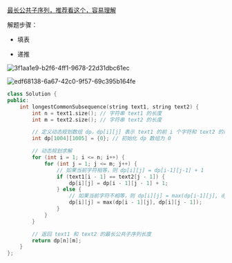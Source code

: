 [最长公共子序列，推荐看这个，容易理解](https://www.bilibili.com/video/BV1S3411e7C8?spm_id_from=333.788.recommend_more_video.1&vd_source=c6d25b8c148a15b1c45b8da5d613a042)

解题步骤：

- 填表

- 递推

![3f1aa1e9-b2f6-4ff1-9678-22d31dbc61ec](file:///C:/Users/LEGION/Pictures/3f1aa1e9-b2f6-4ff1-9678-22d31dbc61ec.png)

![edf68138-6a67-42c0-9f57-69c395b164fe](file:///C:/Users/LEGION/Pictures/edf68138-6a67-42c0-9f57-69c395b164fe.png)

```cpp
class Solution {
public:
    int longestCommonSubsequence(string text1, string text2) {
        int n = text1.size(); // 字符串 text1 的长度
        int m = text2.size(); // 字符串 text2 的长度

        // 定义动态规划数组 dp，dp[i][j] 表示 text1 的前 i 个字符和 text2 的前 j 个字符的最长公共子序列长度
        int dp[1004][1005] = {0}; // 初始化 dp 数组为 0

        // 动态规划求解
        for (int i = 1; i <= n; i++) {
            for (int j = 1; j <= m; j++) {
                // 如果当前字符相等，则 dp[i][j] = dp[i-1][j-1] + 1
                if (text1[i - 1] == text2[j - 1]) {
                    dp[i][j] = dp[i - 1][j - 1] + 1;
                } else {
                    // 如果当前字符不相等，则 dp[i][j] = max(dp[i-1][j], dp[i][j-1])
                    dp[i][j] = max(dp[i - 1][j], dp[i][j - 1]);
                }
            }
        }

        // 返回 text1 和 text2 的最长公共子序列长度
        return dp[n][m];
    }
};
```
